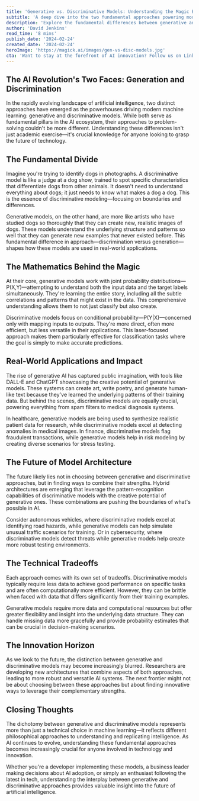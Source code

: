 ```yaml
---
title: 'Generative vs. Discriminative Models: Understanding the Magic Behind Machine Learning'
subtitle: 'A deep dive into the two fundamental approaches powering modern AI'
description: 'Explore the fundamental differences between generative and discriminative models in machine learning, their real-world applications, and their impact on modern AI development. From understanding how these models approach problem-solving differently to examining their roles in revolutionary applications like ChatGPT and image recognition systems, this comprehensive guide provides both technical insight and practical context.'
author: 'David Jenkins'
read_time: '8 mins'
publish_date: '2024-02-24'
created_date: '2024-02-24'
heroImage: 'https://magick.ai/images/gen-vs-disc-models.jpg'
cta: 'Want to stay at the forefront of AI innovation? Follow us on LinkedIn for daily insights into the latest developments in machine learning and artificial intelligence.'
---
```


## The AI Revolution's Two Faces: Generation and Discrimination

In the rapidly evolving landscape of artificial intelligence, two distinct approaches have emerged as the powerhouses driving modern machine learning: generative and discriminative models. While both serve as fundamental pillars in the AI ecosystem, their approaches to problem-solving couldn't be more different. Understanding these differences isn't just academic exercise—it's crucial knowledge for anyone looking to grasp the future of technology.

## The Fundamental Divide

Imagine you're trying to identify dogs in photographs. A discriminative model is like a judge at a dog show, trained to spot specific characteristics that differentiate dogs from other animals. It doesn't need to understand everything about dogs; it just needs to know what makes a dog a dog. This is the essence of discriminative modeling—focusing on boundaries and differences.

Generative models, on the other hand, are more like artists who have studied dogs so thoroughly that they can create new, realistic images of dogs. These models understand the underlying structure and patterns so well that they can generate new examples that never existed before. This fundamental difference in approach—discrimination versus generation—shapes how these models are used in real-world applications.

## The Mathematics Behind the Magic

At their core, generative models work with joint probability distributions—P(X,Y)—attempting to understand both the input data and the target labels simultaneously. They're learning the entire story, including all the subtle correlations and patterns that might exist in the data. This comprehensive understanding allows them to not just classify but also create.

Discriminative models focus on conditional probability—P(Y|X)—concerned only with mapping inputs to outputs. They're more direct, often more efficient, but less versatile in their applications. This laser-focused approach makes them particularly effective for classification tasks where the goal is simply to make accurate predictions.

## Real-World Applications and Impact

The rise of generative AI has captured public imagination, with tools like DALL-E and ChatGPT showcasing the creative potential of generative models. These systems can create art, write poetry, and generate human-like text because they've learned the underlying patterns of their training data. But behind the scenes, discriminative models are equally crucial, powering everything from spam filters to medical diagnosis systems.

In healthcare, generative models are being used to synthesize realistic patient data for research, while discriminative models excel at detecting anomalies in medical images. In finance, discriminative models flag fraudulent transactions, while generative models help in risk modeling by creating diverse scenarios for stress testing.

## The Future of Model Architecture

The future likely lies not in choosing between generative and discriminative approaches, but in finding ways to combine their strengths. Hybrid architectures are emerging that leverage the pattern-recognition capabilities of discriminative models with the creative potential of generative ones. These combinations are pushing the boundaries of what's possible in AI.

Consider autonomous vehicles, where discriminative models excel at identifying road hazards, while generative models can help simulate unusual traffic scenarios for training. Or in cybersecurity, where discriminative models detect threats while generative models help create more robust testing environments.

## The Technical Tradeoffs

Each approach comes with its own set of tradeoffs. Discriminative models typically require less data to achieve good performance on specific tasks and are often computationally more efficient. However, they can be brittle when faced with data that differs significantly from their training examples.

Generative models require more data and computational resources but offer greater flexibility and insight into the underlying data structure. They can handle missing data more gracefully and provide probability estimates that can be crucial in decision-making scenarios.

## The Innovation Horizon

As we look to the future, the distinction between generative and discriminative models may become increasingly blurred. Researchers are developing new architectures that combine aspects of both approaches, leading to more robust and versatile AI systems. The next frontier might not be about choosing between these approaches but about finding innovative ways to leverage their complementary strengths.

## Closing Thoughts

The dichotomy between generative and discriminative models represents more than just a technical choice in machine learning—it reflects different philosophical approaches to understanding and replicating intelligence. As AI continues to evolve, understanding these fundamental approaches becomes increasingly crucial for anyone involved in technology and innovation.

Whether you're a developer implementing these models, a business leader making decisions about AI adoption, or simply an enthusiast following the latest in tech, understanding the interplay between generative and discriminative approaches provides valuable insight into the future of artificial intelligence.